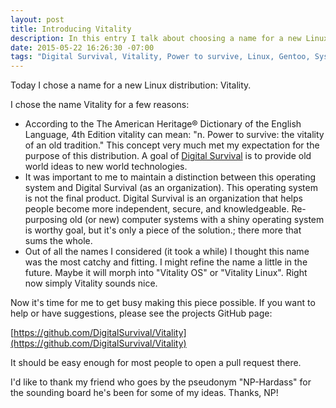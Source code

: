 ```yaml
---
layout: post
title: Introducing Vitality
description: In this entry I talk about choosing a name for a new Linux distribution
date: 2015-05-22 16:26:30 -07:00
tags: "Digital Survival, Vitality, Power to survive, Linux, Gentoo, Systemd"
---
```


Today I chose a name for a new Linux distribution: Vitality.

I chose the name Vitality for a few reasons:

* According to the The American Heritage® Dictionary of the English Language, 4th Edition vitality can mean: "n. Power to survive: the vitality of an old tradition." This concept very much met my expectation for the purpose of this distribution. A goal of [Digital Survival](http://www.digitalsurvival.us/) is to provide old world ideas to new world technologies.
* It was important to me to maintain a distinction between this operating system and Digital Survival (as an organization). This operating system is not the final product. Digital Survival is an organization that helps people become more independent, secure, and knowledgeable. Re-purposing old (or new) computer systems with a shiny operating system is worthy goal, but it's only a piece of the solution.; there more that sums the whole.
* Out of all the names I considered (it took a while) I thought this name was the most catchy and fitting. I might refine the name a little in the future. Maybe it will morph into "Vitality OS" or "Vitality Linux". Right now simply Vitality sounds nice.

Now it's time for me to get busy making this piece possible. If you want to help or have suggestions, please see the projects GitHub page:

[https://github.com/DigitalSurvival/Vitality](https://github.com/DigitalSurvival/Vitality)

It should be easy enough for most people to open a pull request there.

I'd like to thank my friend who goes by the pseudonym "NP-Hardass" for the sounding board he's been for some of my ideas. Thanks, NP!